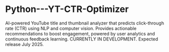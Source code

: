 # Python---YT-CTR-Optimizer
AI-powered YouTube title and thumbnail analyzer that predicts click-through rate (CTR) using NLP and computer vision. Provides actionable recommendations to boost engagement, powered by user analytics and continuous feedback learning. CURRENTLY IN DEVELOPMENT. Expected release July 2025.
